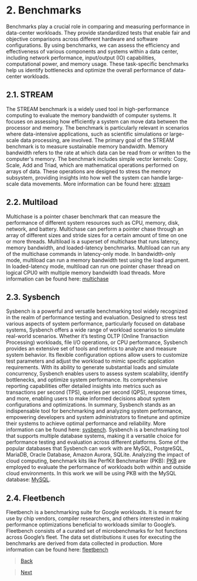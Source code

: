 # 2. Benchmarks

Benchmarks play a crucial role in comparing and measuring performance in data-center workloads. They provide standardized tests that enable fair and objective comparisons across different hardware and software configurations. By using benchmarks, we can assess the efficiency and effectiveness of various components and systems within a data center, including network performance, input/output (IO) capabilities, computational power, and memory usage. These task-specific benchmarks help us identify bottlenecks and optimize the overall performance of data-center workloads.

## 2.1. STREAM

The STREAM benchmark is a widely used tool in high-performance computing to evaluate the memory bandwidth of computer systems. It focuses on assessing how efficiently a system can move data between the processor and memory. The benchmark is particularly relevant in scenarios where data-intensive applications, such as scientific simulations or large-scale data processing, are involved. The primary goal of the STREAM benchmark is to measure sustainable memory bandwidth. Memory bandwidth refers to the rate at which data can be read from or written to the computer's memory. The benchmark includes simple vector kernels: Copy, Scale, Add and Triad, which are mathematical operations performed on arrays of data. These operations are designed to stress the memory subsystem, providing insights into how well the system can handle large-scale data movements. More information can be found here: [stream](https://www.cs.virginia.edu/stream/)

## 2.2. Multiload

Multichase is a pointer chaser benchmark that can measure the performance of different system resources such as CPU, memory, disk, network, and battery. Multichase can perform a pointer chase through an array of different sizes and stride sizes for a certain amount of time on one or more threads. Multiload is a superset of multichase that runs latency, memory bandwidth, and loaded-latency benchmarks. Multiload can run any of the multichase commands in latency-only mode. In bandwidth-only mode, multiload can run a memory bandwidth test using the load argument. In loaded-latency mode, multiload can run one pointer chaser thread on logical CPU0 with multiple memory bandwidth load threads. More information can be found here: [multichase](https://github.com/google/multichase)

## 2.3. Sysbench

Sysbench is a powerful and versatile benchmarking tool widely recognized in the realm of performance testing and evaluation. Designed to stress test various aspects of system performance, particularly focused on database systems, Sysbench offers a wide range of workload scenarios to simulate real-world scenarios. Whether it’s testing OLTP (Online Transaction Processing) workloads, file I/O operations, or CPU performance, Sysbench provides an extensive set of tools and metrics to analyze and measure system behavior. Its flexible configuration options allow users to customize test parameters and adjust the workload to mimic specific application requirements. With its ability to generate substantial loads and simulate concurrency, Sysbench enables users to assess system scalability, identify bottlenecks, and optimize system performance. Its comprehensive reporting capabilities offer detailed insights into metrics such as transactions per second (TPS), queries per second (QPS), response times, and more, enabling users to make informed decisions about system configurations and optimizations. In summary, Sysbench stands as an indispensable tool for benchmarking and analyzing system performance, empowering developers and system administrators to finetune and optimize their systems to achieve optimal performance and reliability. More information can be found here: [sysbench](https://github.com/akopytov/sysbench). Sysbench is a benchmarking tool that supports multiple database systems, making it a versatile choice for performance testing and evaluation across different platforms. Some of the popular databases that Sysbench can work with are MySQL, PostgreSQL, MariaDB, Oracle Database, Amazon Aurora, SQLite. Analyzing the impact of cloud computing, benchmark kits like PerfKit Benchmarker (PKB): [PKB](https://github.com/GoogleCloudPlatform/PerfKitBenchmarker) are employed to evaluate the performance of workloads both within and outside cloud environments. In this work we will be using PKB with the MySQL database: [MySQL](https://www.mysql.com).

## 2.4. Fleetbench

Fleetbench is a benchmarking suite for Google workloads. It is meant for use by chip vendors, compiler researchers, and others interested in making performance optimizations beneficial to workloads similar to Google’s. Fleetbench consists of a curated set of microbenchmarks for hot functions across Google’s fleet. The data set distributions it uses for executing the benchmarks are derived from data collected in production. More information can be found here: [fleetbench](https://github.com/google/fleetbench)

> [Back](./index.md)

> [Next](./analysis.md)
